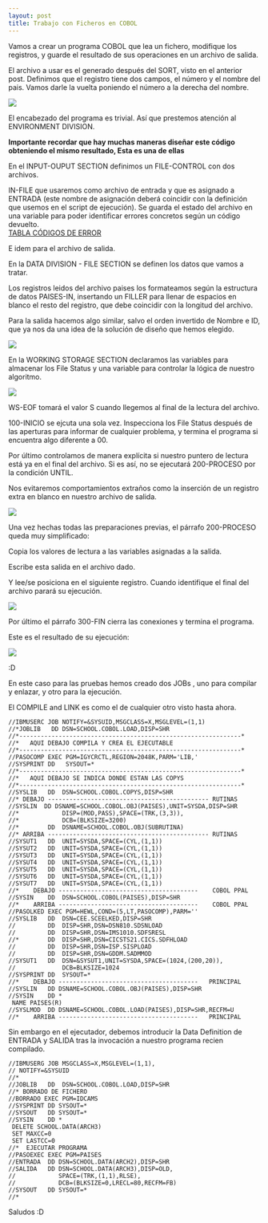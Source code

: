 ```yaml
---
layout: post
title: Trabajo con Ficheros en COBOL
---
```

 
Vamos a crear un programa COBOL que lea un fichero, modifique los registros, y guarde
el resultado de sus operaciones en un archivo de salida.

El archivo a usar es el generado después del SORT, visto en el anterior post.
Definimos que el registro tiene dos campos, el número y el nombre del pais. Vamos darle la vuelta
poniendo el número a la derecha del nombre.

![](http://i.imgur.com/mUBoRHt.png)

El encabezado del programa es trivial. Así que prestemos atención al ENVIRONMENT DIVISION.

**Importante recordar que hay muchas maneras diseñar este código obteniendo el mismo resultado,
Esta es una de ellas**

En el INPUT-OUPUT SECTION definimos un FILE-CONTROL con dos archivos.

IN-FILE que usaremos como archivo de entrada y que es asignado a ENTRADA (este nombre 
de asignación deberá coincidir con la definición que usemos en el script de ejecución).
Se guarda el estado del archivo en una variable para poder identificar errores concretos 
según un código devuelto.  
[TABLA CÓDIGOS DE ERROR](http://www.escobol.com/modules.php?name=Sections&op=viewarticle&artid=21)

E idem  para el archivo de salida.


En la DATA DIVISION - FILE SECTION se definen los datos que vamos a tratar.

Los registros leidos del archivo paises los formateamos según la estructura de datos
PAISES-IN, insertando un FILLER para llenar de espacios en blanco el resto del registro, que debe 
coincidir con la longitud del archivo.

Para la salida hacemos algo similar, salvo el orden invertido de Nombre e ID, que ya nos da una idea 
de la solución de diseño que hemos elegido.
 
![](http://i.imgur.com/jNH9wCt.png)

En la WORKING STORAGE SECTION declaramos las variables para almacenar los File Status y una variable
 para controlar la lógica de nuestro algoritmo.


 
![](http://i.imgur.com/kG4E8Pl.png) 

WS-EOF tomará el valor S cuando llegemos al final de la lectura del archivo.

100-INICIO se ejcuta una sola vez. Inspecciona los File Status después de las aperturas para informar
de cualquier problema, y termina el programa si encuentra algo diferente a 00.

Por último controlamos de manera explícita si nuestro puntero de lectura está ya en el final del archivo.
Si es así, no se ejecutará 200-PROCESO por la condición UNTIL.

Nos evitaremos comportamientos extraños como la inserción de un registro extra en blanco en nuestro
archivo de salida.

![](http://i.imgur.com/Aoo8RjQ.png)

Una vez hechas todas las preparaciones previas, el párrafo 200-PROCESO queda muy simplificado:

Copia los valores de lectura a las variables asignadas a la salida.

Escribe esta salida en el archivo dado.

Y lee/se posiciona en el siguiente registro. Cuando identifique el final del archivo parará su ejecución.

![](http://i.imgur.com/Q1bnE8U.png)

Por último el párrafo 300-FIN cierra las conexiones y termina el programa.

Este es el resultado de su ejecución:

![](http://i.imgur.com/eVNVog2.png)

:D

En este caso para las pruebas hemos creado dos JOBs , uno para compilar y enlazar, y otro para la ejecución.

El COMPILE and LINK es como el de cualquier otro visto hasta ahora.


~~~
//IBMUSERC JOB NOTIFY=&SYSUID,MSGCLASS=X,MSGLEVEL=(1,1)            
//*JOBLIB   DD DSN=SCHOOL.COBOL.LOAD,DISP=SHR                      
//*--------------------------------------------------------------* 
//*   AQUI DEBAJO COMPILA Y CREA EL EJECUTABLE                     
//*--------------------------------------------------------------* 
//PASOCOMP EXEC PGM=IGYCRCTL,REGION=2048K,PARM='LIB,'              
//SYSPRINT DD   SYSOUT=*                                           
//*--------------------------------------------------------------* 
//*   AQUI DEBAJO SE INDICA DONDE ESTAN LAS COPYS                  
//*--------------------------------------------------------------* 
//SYSLIB   DD  DSN=SCHOOL.COBOL.COPYS,DISP=SHR                     
//* DEBAJO --------------------------------------------- RUTINAS   
//SYSLIN  DD DSNAME=SCHOOL.COBOL.OBJ(PAISES),UNIT=SYSDA,DISP=SHR   
//*            DISP=(MOD,PASS),SPACE=(TRK,(3,3)),                  
//*            DCB=(BLKSIZE=3200)                                  
//*        DD  DSNAME=SCHOOL.COBOL.OBJ(SUBRUTINA)                  
//* ARRIBA --------------------------------------------- RUTINAS   
//SYSUT1   DD  UNIT=SYSDA,SPACE=(CYL,(1,1))                        
//SYSUT2   DD  UNIT=SYSDA,SPACE=(CYL,(1,1))                        
//SYSUT3   DD  UNIT=SYSDA,SPACE=(CYL,(1,1))                        
//SYSUT4   DD  UNIT=SYSDA,SPACE=(CYL,(1,1))                        
//SYSUT5   DD  UNIT=SYSDA,SPACE=(CYL,(1,1))                        
//SYSUT6   DD  UNIT=SYSDA,SPACE=(CYL,(1,1))                        
//SYSUT7   DD  UNIT=SYSDA,SPACE=(CYL,(1,1))
//*    DEBAJO ---------------------------------------    COBOL PPAL
//SYSIN    DD  DSN=SCHOOL.COBOL(PAISES),DISP=SHR                   
//*    ARRIBA ---------------------------------------    COBOL PPAL
//PASOLKED EXEC PGM=HEWL,COND=(5,LT,PASOCOMP),PARM=''              
//SYSLIB   DD  DSN=CEE.SCEELKED,DISP=SHR                           
//         DD  DISP=SHR,DSN=DSN810.SDSNLOAD                        
//         DD  DISP=SHR,DSN=IMS1010.SDFSRESL                       
//*        DD  DISP=SHR,DSN=CICSTS21.CICS.SDFHLOAD                 
//         DD  DISP=SHR,DSN=ISP.SISPLOAD                           
//         DD  DISP=SHR,DSN=GDDM.SADMMOD                           
//SYSUT1   DD  DSN=&SYSUT1,UNIT=SYSDA,SPACE=(1024,(200,20)),       
//             DCB=BLKSIZE=1024                                    
//SYSPRINT DD  SYSOUT=*                                            
//*    DEBAJO ---------------------------------------   PRINCIPAL  
//SYSLIN   DD DSNAME=SCHOOL.COBOL.OBJ(PAISES),DISP=SHR             
//SYSIN    DD *                                                    
 NAME PAISES(R)                                                    
//SYSLMOD  DD DSNAME=SCHOOL.COBOL.LOAD(PAISES),DISP=SHR,RECFM=U    
//*    ARRIBA ---------------------------------------   PRINCIPAL                            
~~~

Sin embargo en el ejecutador, debemos introducir la Data Definition de ENTRADA y SALIDA tras la invocación
a nuestro programa recien compilado.

~~~
//IBMUSERG JOB MSGCLASS=X,MSGLEVEL=(1,1),        
// NOTIFY=&SYSUID                                
//*                                              
//JOBLIB   DD  DSN=SCHOOL.COBOL.LOAD,DISP=SHR    
//* BORRADO DE FICHERO                           
//BORRADO EXEC PGM=IDCAMS                        
//SYSPRINT DD SYSOUT=*                           
//SYSOUT   DD SYSOUT=*                           
//SYSIN    DD *                                  
 DELETE SCHOOL.DATA(ARCH3)                       
 SET MAXCC=0                                     
 SET LASTCC=0                                    
//*  EJECUTAR PROGRAMA                           
//PASOEXEC EXEC PGM=PAISES                       
//ENTRADA  DD DSN=SCHOOL.DATA(ARCH2),DISP=SHR    
//SALIDA   DD DSN=SCHOOL.DATA(ARCH3),DISP=OLD,   
//            SPACE=(TRK,(1,1),RLSE),            
//            DCB=(BLKSIZE=0,LRECL=80,RECFM=FB)  
//SYSOUT   DD SYSOUT=*                           
//*                                               
~~~




Saludos :D



  










